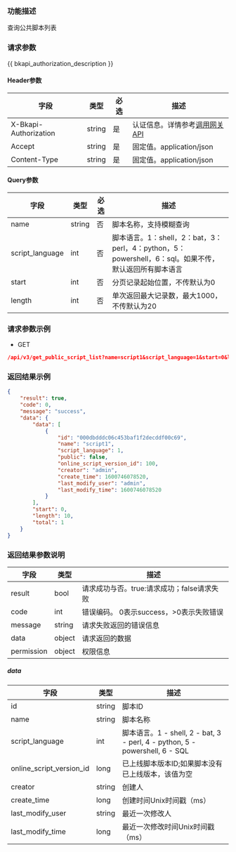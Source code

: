 ### 功能描述

查询公共脚本列表

### 请求参数

{{ bkapi_authorization_description }}

#### Header参数

| 字段      |  类型      | 必选   |  描述      |
|-----------|------------|--------|------------|
| X-Bkapi-Authorization       |  string    | 是     | 认证信息。详情参考[调用网关 API](https://github.com/TencentBlueKing/BKDocs/blob/master/ZH/7.0/APIGateway/apigateway/use-api/use-apigw-api.md) |
| Accept       |  string    | 是     | 固定值。application/json|
| Content-Type |  string    | 是     | 固定值。application/json|

#### Query参数

| 字段       |  类型      | 必选   |  描述      |
|----------------------|------------|--------|------------|
| name                   |  string    | 否     | 脚本名称，支持模糊查询 |
| script_language    |  int       | 否     | 脚本语言。1：shell，2：bat，3：perl，4：python，5：powershell，6：sql。如果不传，默认返回所有脚本语言 |
| start                  |  int       | 否     | 分页记录起始位置，不传默认为0 |
| length                 |  int       | 否     | 单次返回最大记录数，最大1000，不传默认为20 |

### 请求参数示例

- GET
```json
/api/v3/get_public_script_list?name=script1&script_language=1&start=0&length=10
```

### 返回结果示例

```json
{
    "result": true, 
    "code": 0, 
    "message": "success", 
    "data": {
        "data": [
            {
                "id": "000dbdddc06c453baf1f2decddf00c69", 
                "name": "script1", 
                "script_language": 1, 
                "public": false, 
                "online_script_version_id": 100, 
                "creator": "admin", 
                "create_time": 1600746078520, 
                "last_modify_user": "admin", 
                "last_modify_time": 1600746078520
            }
        ], 
        "start": 0, 
        "length": 10, 
        "total": 1
    }
}
```

### 返回结果参数说明

| 字段      | 类型      | 描述      |
|-----------|-----------|-----------|
| result       | bool   | 请求成功与否。true:请求成功；false请求失败 |
| code         | int    | 错误编码。 0表示success，>0表示失败错误 |
| message      | string | 请求失败返回的错误信息|
| data         | object | 请求返回的数据|
| permission   | object | 权限信息|

##### data

| 字段      | 类型      | 描述      |
|-----------|-----------|-----------|
| id              | string    | 脚本ID |
| name            | string    | 脚本名称 |
| script_language  | int    | 脚本语言。1 - shell, 2 - bat, 3 - perl, 4 - python, 5 - powershell, 6 - SQL |
| online_script_version_id            | long    | 已上线脚本版本ID;如果脚本没有已上线版本，该值为空 |
| creator         | string    | 创建人 |
| create_time     | long      | 创建时间Unix时间戳（ms） |
| last_modify_user| string    | 最近一次修改人 |
| last_modify_time| long      | 最近一次修改时间Unix时间戳（ms） |

